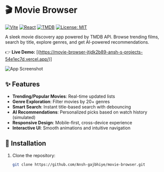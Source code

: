 # 🎬 Movie Browser

[![Vite](https://img.shields.io/badge/vite-%23646CFF.svg?logo=vite&logoColor=white)](https://vitejs.dev/)
[![React](https://img.shields.io/badge/react-%2320232a.svg?logo=react&logoColor=%2361DAFB)](https://react.dev/)
[![TMDB](https://img.shields.io/badge/tmdb-01d277?logo=themoviedatabase&logoColor=white)](https://www.themoviedb.org/)
[![License: MIT](https://img.shields.io/badge/License-MIT-yellow.svg)](https://opensource.org/licenses/MIT)

A sleek movie discovery app powered by TMDB API. Browse trending films, search by title, explore genres, and get AI-powered recommendations.

👉 **Live Demo:** [(https://movie-browser-jtjdk2b89-ansh-s-projects-54e1ec7d.vercel.app/)]

![App Screenshot](movie-browser.png) 

## ✨ Features

- **Trending/Popular Movies**: Real-time updated lists
- **Genre Exploration**: Filter movies by 20+ genres
- **Smart Search**: Instant title-based search with debouncing
- **AI Recommendations**: Personalized picks based on watch history (simulated)
- **Responsive Design**: Mobile-first, cross-device experience
- **Interactive UI**: Smooth animations and intuitive navigation

## 🚀 Installation

1. Clone the repository:
   ```bash
   git clone https://github.com/Ansh-gajbhiye/movie-browser.git
